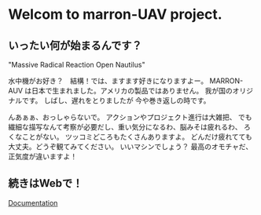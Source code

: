 # Welcom to marron-UAV project.
## いったい何が始まるんです？
"Massive Radical Reaction Open Nautilus"

水中機がお好き？　結構！では、ますます好きになりますよー。
MARRON-AUV は日本で生まれました。アメリカの製品ではありません。
我が国のオリジナルです。 しばし、遅れをとりましたが 今や巻き返しの時です。

んあぁぁ、おっしゃらないで。 アクションやプロジェクト進行は大雑把、
でも繊細な描写なんて考察が必要だし、重い気分になるわ、脳みそは疲れるわ、
ろくなことがない。 ツッコミどころもたくさんありますよ。
どんだけ疲れてても大丈夫。どうぞ観てみてください。 いいマシンでしょう？
最高のオモチャだ、正気度が違いますよ！ 

## 続きはWebで！
[Documentation](https://marron-auv.github.io/marron-auv/)